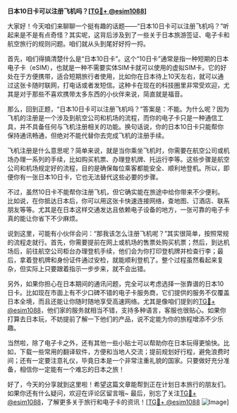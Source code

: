 **日本10日卡可以注册飞机吗？[[TG💪+ @esim1088](https://t.me/s/esim1088)]**

大家好！今天咱们来聊聊一个挺有趣的话题——“日本10日卡可以注册飞机吗？”听起来是不是有点奇怪？其实呢，这背后涉及到了一些关于日本旅游签证、电子卡和航空旅行的规则问题。咱们就从头到尾好好捋一捋。

首先，咱们得搞清楚什么是“日本10日卡”。这个“10日卡”通常是指一种短期的日本电子卡（eSIM），也就是一种不需要实体SIM卡就可以使用的虚拟SIM卡。它的好处在于方便携带，适合短期旅行者使用，比如你在日本待上10天左右，就可以通过这张卡随时联网，打电话或者发短信。这种卡在现在的科技圈里非常受欢迎，尤其是对于那些不喜欢携带太多东西的小伙伴来说，简直就是福音。

那么，回到正题，“日本10日卡可以注册飞机吗？”答案是：不能。为什么呢？因为飞机的注册是一个涉及到航空公司和机场的流程，而你的电子卡只是一种通信工具，并不具备任何与飞机注册相关的功能。换句话说，你的日本10日卡只能帮你保持通讯畅通，但绝对不能代替你去完成飞机的注册手续。

飞机注册是什么意思呢？简单来说，就是当你乘坐飞机时，你需要在航空公司或机场办理一系列的手续，比如购买机票、办理登机牌、托运行李等。这些步骤是航空公司和机场规定好的流程，目的是确保每位乘客都能安全、顺利地登机。所以，即便你有一张日本10日卡，它也无法替代这些必要的步骤。

不过，虽然10日卡不能帮你注册飞机，但它确实能在旅途中给你带来不少便利。比如说，在你抵达日本后，你可以用这张卡快速连接网络，查地图、订酒店、联系朋友等等。尤其是在日本这样交通发达且依赖电子设备的地方，一张可靠的电子卡真的能让你省下不少麻烦。

说到这里，可能有小伙伴会问：“那我该怎么注册飞机呢？”其实很简单，按照常规的流程走就行。首先，你需要提前在网上或机场的售票处购买机票；然后，到达机场后，前往航空公司柜台办理登机手续，他们会为你打印登机牌并检查行李；最后，拿着登机牌和身份证件通过安检，就能顺利登机了。整个过程虽然看起来复杂，但实际上只要跟着指示一步步来，就不会出错。

另外，如果你担心在日本期间的通讯问题，完全可以考虑选择一张靠谱的日本10日卡。比如现在市面上有不少口碑不错的电子卡服务商，它们提供的服务不仅覆盖日本全境，而且还能让你随时随地享受高速网络。尤其是像咱们提到的[TG💪+ @esim1088](https://t.me/s/esim1088)，他们家的服务就相当不错，支持多种语言，客服也很贴心。如果你打算去日本玩，不妨提前了解一下他们的产品，说不定能为你的旅程增添不少乐趣。

当然啦，除了电子卡之外，还有其他一些小贴士可以帮助你在日本玩得更愉快。比如，下载一些常用的翻译软件，方便和当地人交流；提前规划好行程，避免浪费时间；还有一定要注意礼仪，毕竟日本是一个非常注重礼貌的国家。只要做好充分准备，相信你一定能有一个难忘的日本之旅！

好了，今天的分享就到这里啦！希望这篇文章能帮到正在计划日本旅行的朋友们。如果你还有什么疑问，欢迎在评论区留言哦~ 最后，别忘了关注[TG💪+ @esim1088](https://t.me/s/esim1088)，了解更多关于旅行和电子卡的资讯！[[TG💪+ @esim1088](https://t.me/s/esim1088) ![Image](https://i.postimg.cc/4NQfJmqS/Snipaste-2025-05-13-00-14-12.png)]